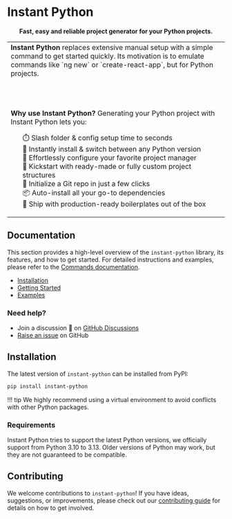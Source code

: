 # Instant Python

<div align="center">
    <b>Fast, easy and reliable project generator for your Python projects.</b>
</div>

<div align="center"><table><tr><td>
<b>Instant Python</b> replaces extensive manual setup with a simple command to get started quickly. Its motivation is to emulate
commands like `ng new` or `create-react-app`, but for Python projects.

<br><br>

<b>Why use Instant Python?</b> Generating your Python project with Instant Python lets you:

<ul style="list-style-type: none">
  <li>⏱️ Slash folder & config setup time to seconds</li>
  <li>🐍 Instantly install & switch between any Python version</li>
  <li>🔧 Effortlessly configure your favorite project manager</li>
  <li>📁 Kickstart with ready-made or fully custom project structures</li>
  <li>🔄 Initialize a Git repo in just a few clicks</li>
  <li>📦 Auto-install all your go-to dependencies</li>
  <li>🚀 Ship with production-ready boilerplates out of the box</li>
</ul>

</td></tr></table></div>

## Documentation

This section provides a high-level overview of the `instant-python` library, its features, and how to get started. 
For detailed instructions and examples, please refer to the [Commands documentation](../guide/command_config.md).

- [Installation](#installation)
- [Getting Started](getting_started.md)
- [Examples](../examples/configuration.md)

### Need help?

-   Join a discussion 💬 on [GitHub Discussions]
-   [Raise an issue][GitHub Issues] on GitHub

[GitHub Discussions]: https://github.com/dimanu-py/instant-python/discussions
[GitHub Issues]: https://github.com/dimanu-py/instant-python/issues

## Installation

The latest version of `instant-python` can be installed from PyPI:

```bash
pip install instant-python
```

!!! tip
    We highly recommend using a virtual environment to avoid conflicts with other Python packages.

### Requirements

Instant Python tries to support the latest Python versions, we officially support from Python 3.10 to 3.13.
Older versions of Python may work, but they are not guaranteed to be compatible.

[//]: # (### Do Not Track)

[//]: # ()
[//]: # (In order to get better insights about the usage of the library, we collect anonymous usage data. The only)

[//]: # (data we collect is the commands you run. No personal data is collected as part of this request.)

[//]: # ()
[//]: # (You can disable this feature by setting the environment variable `INSTANT_PYTHON_NO_TRACK` to `1` or )

[//]: # (passing the `--no-track` option to any command.)

## Contributing

We welcome contributions to `instant-python`! If you have ideas, suggestions, or improvements, please check out our
[contributing guide](contributing.md) for details on how to get involved.
